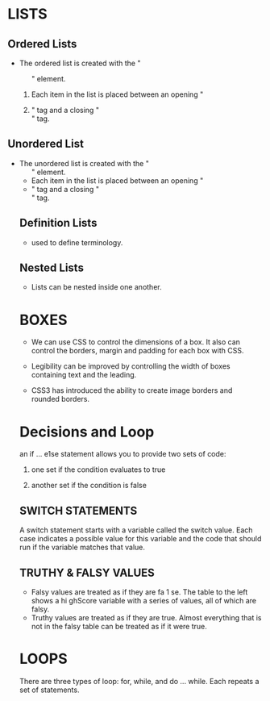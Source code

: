 # LISTS
## Ordered Lists
- The ordered list is created with the "<ol>" element.

- Each item in the list is placed between an opening "<li>" tag and a closing "</li>" tag.

## Unordered List
- The unordered list is created with the "<ul>" element.
- Each item in the list is placed between an opening "<li>" tag and a closing "</li>" tag.

## Definition Lists
- used to define terminology.

## Nested Lists
- Lists can be nested inside one another.

# BOXES
- We can use CSS to control the dimensions of a box. It also can control the borders, margin and padding
for each box with CSS.

- Legibility can be improved by controlling the width of boxes containing text and the leading.

- CSS3 has introduced the ability to create image borders and rounded borders.

# Decisions and Loop
an if ... e1se statement allows you to provide two sets of code:

1. one set if the condition evaluates to true

2. another set if the condition is false

## SWITCH STATEMENTS
A switch statement starts with a variable called the switch value. Each case indicates a possible value for this variable and the code that should run if the variable matches that value. 

## TRUTHY & FALSY VALUES
- Falsy values are treated as if they are fa 1 se. The table to the left shows a hi ghScore variable with a series of values, all of which are falsy. 
- Truthy values are treated as if they are true. Almost everything that is not in the falsy table can be treated as if it were true.

# LOOPS
There are three types of loop: for, while, and do ... while. Each repeats a set of statements. 

